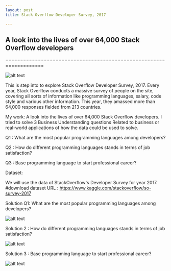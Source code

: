 ```yaml
---
layout: post
title: Stack Overflow Developer Survey, 2017 

---
```

## A look into the lives of over 64,000 Stack Overflow developers
===================================================================

![alt text](https://cdn.sstatic.net/insights/Img/Survey/2017/FacebookCard.png?v=22c8d3a64c90 "Logo")




This is step into to explore Stack Overflow Developer Survey, 2017. Every year, Stack Overflow conducts a massive survey of people on the site, covering all sorts of information like programming languages, salary, code style and various other information. This year, they amassed more than 64,000 responses fielded from 213 countries.

My work: A look into the lives of over 64,000 Stack Overflow developers. I tried to solve 3 Business Understanding questions Related to business or real-world applications of how the data could be used to solve.

Q1 : What are the most popular programming languages among developers?

Q2 : How do different programming languages stands in terms of job satisfaction?

Q3 : Base programming language to start professional career?

Dataset:

We will use the data of StackOverflow's Developer Survey for year 2017. #download dataset URL : https://www.kaggle.com/stackoverflow/so-survey-2017

Solution Q1: What are the most popular programming languages among developers?

![alt text](https://github.com/ranjeetraj2005/ranjeetraj2005.github.io/tree/master/images/so_survey_q1_prog_lang_result.png "Logo")

Solution 2 : How do different programming languages stands in terms of job satisfaction?

![alt text](https://github.com/ranjeetraj2005/ranjeetraj2005.github.io/tree/master/images/so_survey_q1_prog_lang_result.png "Logo")

Solution 3 : Base programming language to start professional career?

![alt text](https://github.com/ranjeetraj2005/ranjeetraj2005.github.io/tree/master/images/so_survey_q1_prog_lang_result.png "Logo")


